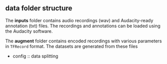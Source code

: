 
## data folder structure
The **inputs** folder contains audio recordings (wav) and Audacity-ready annotation (txt) files. The recordings and annotations can be loaded using the Audacity software.

The **augment** folder contains encoded recordings with various parameters in `TFRecord` format. The datasets are generated from these files
- config :: data splitting
